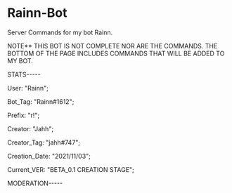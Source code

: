# Rainn-Bot
Server Commands for my bot Rainn.

NOTE** THIS BOT IS NOT COMPLETE NOR ARE THE COMMANDS. THE BOTTOM OF THE PAGE
INCLUDES COMMANDS THAT WILL BE ADDED TO MY BOT.

STATS-----

User: "Rainn";

Bot_Tag: "Rainn#1612";

Prefix: "r!";

Creator: "Jahh";

Creator_Tag: "jahh#747";

Creation_Date: "2021/11/03";

Current_VER: "BETA_0.1 CREATION STAGE";

MODERATION-----


    


